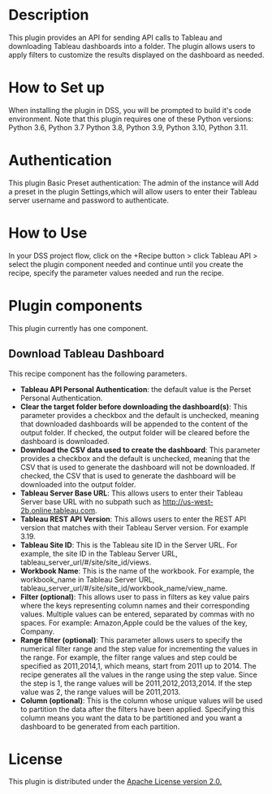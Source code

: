 # Description 
This plugin provides an API for sending API calls to Tableau and downloading Tableau dashboards into a folder. The plugin allows users to apply filters to customize the results displayed on the dashboard as needed. 

# How to Set up
When installing the plugin in DSS, you will be prompted to build it's code environment. Note that this plugin requires one of these Python versions:  Python 3.6, Python 3.7 Python 3.8, Python 3.9, Python 3.10, Python 3.11.

# Authentication
This plugin Basic Preset authentication: 
The admin of the instance will Add a preset in the plugin Settings,which will allow users to enter their Tableau server username and password to authenticate.

# How to Use
In your DSS project flow, click on the +Recipe button > click Tableau API > select the plugin component needed and continue until you create the recipe, specify the parameter values needed and run the recipe. 

# Plugin components
This plugin currently has one component.
## Download Tableau Dashboard 
This recipe component has the following parameters.
- **Tableau API Personal Authentication**: the default value is the Perset Personal Authentication.
- **Clear the target folder before downloading the dashboard(s)**: This parameter provides a checkbox and the default is unchecked, meaning that downloaded dashboards will be appended to the content of the output folder. If checked, the output folder will be cleared before the dashboard is downloaded.
- **Download the CSV data used to create the dashboard**: This parameter provides a checkbox and the default is unchecked, meaning that the CSV that is used to generate the dashboard will not be downloaded. If checked, the CSV that is used to generate the dashboard will be downloaded into the output folder.
- **Tableau Server Base URL**: This allows users to enter their Tableau Server base URL with no subpath such as http://us-west-2b.online.tableau.com.
- **Tableau REST API Version**: This allows users to enter the REST API version that matches with their Tableau Server version. For example 3.19.
- **Tableau Site ID**: This is the Tableau site ID in the Server URL. For example, the site ID in the Tableau Server URL, tableau_server_url/#/site/site_id/views. 
- **Workbook Name**: This is the name of the workbook. For example, the workbook_name in Tableau Server URL, tableau_server_url/#/site/site_id/workbook_name/view_name.
- **Filter (optional)**: This allows user to pass in filters as key value pairs where the keys representing column names and their corresponding values. Multiple values can be entered, separated by commas with no spaces. For example: Amazon,Apple could be the values of the key, Company. 
- **Range filter (optional)**: This parameter allows users to specify the numerical filter range and the step value for incrementing the values in the range. For example, the filter range values and step could be specified as 2011,2014,1, which means, start from 2011 up to 2014. The recipe generates all the values in the range using the step value. Since the step is 1, the range values will be 2011,2012,2013,2014. If the step value was 2, the range values will be 2011,2013.
- **Column (optional)**: This is the column whose unique values will be used to partition the data after the filters have been applied. Specifying this column means you want the data to be partitioned and you want a dashboard to be generated from each partition.
# License
This plugin is distributed under the [Apache License version 2.0.](https://github.com/nfonsang/tableau-api/blob/main/LICENSE)
